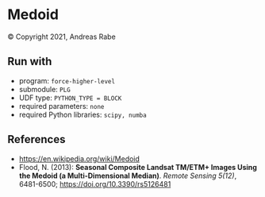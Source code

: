 # Medoid

&copy; 
Copyright 2021, Andreas Rabe

## Run with

- program: ``force-higher-level``
- submodule: ``PLG``
- UDF type: ``PYTHON_TYPE = BLOCK``
- required parameters: ``none``
- required Python libraries: ``scipy, numba``

## References

- https://en.wikipedia.org/wiki/Medoid
- Flood, N. (2013): **Seasonal Composite Landsat TM/ETM+ Images Using the Medoid (a Multi-Dimensional Median)**. *Remote Sensing 5(12)*, 6481-6500; https://doi.org/10.3390/rs5126481

